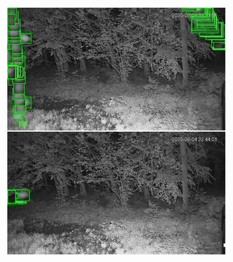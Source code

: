 ![20200604-221356-224401](in/20200604/20200604-221356-224401_0_.jpg)
![20200604-224406-231411](in/20200604/20200604-224406-231411_0_.jpg)
